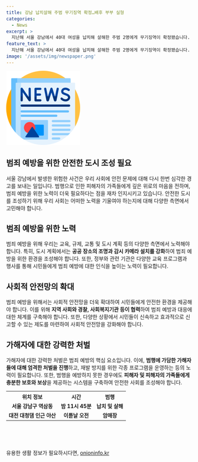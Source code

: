 ```yaml
---
title: 강남 납치살해 주범 무기징역 확정…배후 부부 실형
categories:
  - News
excerpt: >
  지난해 서울 강남에서 40대 여성을 납치해 살해한 주범 2명에게 무기징역이 확정됐습니다. 대법원은 이경우와 황대한에게 무기징역을 선고한 원심판결을 확정했으며, 연지호는 징역 23년, 유상원·황은희 부부는 각각 8년과 6년이 확정됐습니다. 이들은 지난해 3월 29일 밤 11시 45분쯤 강남구에서 범행을 저질렀으며, 이후 대전 대청댐 인근 야산에 남긴 혐의가 있다.
feature_text: >
  지난해 서울 강남에서 40대 여성을 납치해 살해한 주범 2명에게 무기징역이 확정됐습니다. 대법원은 이경우와 황대한에게 무기징역을 선고한 원심판결을 확정했으며, 연지호는 징역 23년, 유상원·황은희 부부는 각각 8년과 6년이 확정됐습니다. 이들은 지난해 3월 29일 밤 11시 45분쯤 강남구에서 범행을 저질렀으며, 이후 대전 대청댐 인근 야산에 남긴 혐의가 있다.
image: '/assets/img/newspaper.png'
---
```


<p><img src="/assets/img/newspaper.png" alt="kimp 속보" /></p>

<h2>범죄 예방을 위한 안전한 도시 조성 필요</h2>

<p data-ke-size="size16">서울 강남에서 발생한 위험한 사건은 우리 사회에 안전 문제에 대해 다시 한번 심각한 경고를 보내는 일입니다. 범행으로 인한 피해자의 가족들에게 깊은 위로의 마음을 전하며, 범죄 예방을 위한 노력이 더욱 필요하다는 점을 재차 인지시키고 있습니다. 안전한 도시를 조성하기 위해 우리 사회는 어떠한 노력을 기울여야 하는지에 대해 다양한 측면에서 고민해야 합니다.</p>

<h2 data-ke-size="size26">범죄 예방을 위한 노력</h2>

<p data-ke-size="size16">범죄 예방을 위해 우리는 교육, 규제, 교통 및 도시 계획 등의 다양한 측면에서 노력해야 합니다. 특히, 도시 계획에서는 <b>공공 장소의 조명과 감시 카메라 설치를 강화</b>하여 범죄 예방을 위한 환경을 조성해야 합니다. 또한, 정부와 관련 기관은 다양한 교육 프로그램과 행사를 통해 시민들에게 범죄 예방에 대한 인식을 높이는 노력이 필요합니다.</p>

<h2 data-ke-size="size26">사회적 안전망의 확대</h2>

<p data-ke-size="size16">범죄 예방을 위해서는 사회적 안전망을 더욱 확대하여 시민들에게 안전한 환경을 제공해야 합니다. 이를 위해 <b>지역 사회와 경찰, 사회복지기관 등이 협력</b>하여 범죄 예방과 대응에 대한 체계를 구축해야 합니다. 또한, 다양한 상황에서 시민들이 신속하고 효과적으로 신고할 수 있는 제도를 마련하여 사회적 안전망을 강화해야 합니다.</p>

<h2 data-ke-size="size26">가해자에 대한 강력한 처벌</h2>

<p data-ke-size="size16">가해자에 대한 강력한 처벌은 범죄 예방의 핵심 요소입니다. 이에, <b>범행에 가담한 가해자들에 대해 엄격한 처벌을 진행</b>하고, 재발 방지를 위한 각종 프로그램을 운영하는 등의 노력이 필요합니다. 또한, 범행을 예방하지 못한 경우에도 <b>피해자 및 피해자의 가족들에게 충분한 보호와 보상</b>을 제공하는 시스템을 구축하여 안전한 사회를 조성해야 합니다.</p>

<table>
  <tr>
    <th>위치 정보</th>
    <th>시간</th>
    <th>범행</th>
  </tr>
  <tr>
    <td style="text-align: center; height: 17px;"><b>서울 강남구 역삼동</b></td>
    <td style="text-align: center; height: 17px;"><b>밤 11시 45분</b></td>
    <td style="text-align: center; height: 17px;"><b>납치 및 살해</b></td>
  </tr>
  <tr>
    <td style="text-align: center; height: 17px;"><b>대전 대청댐 인근 야산</b></td>
    <td style="text-align: center; height: 17px;"><b>이튿날 오전</b></td>
    <td style="text-align: center; height: 17px;"><b>암매장</b></td>
  </tr>
</table>

<p data-ke-size="size16">&nbsp;</p>

<p data-ke-size="size16">&nbsp;</p>
유용한 생활 정보가 필요하시다면, <a href="https://onioninfo.kr" rel="dofollow">onioninfo.kr</a>


